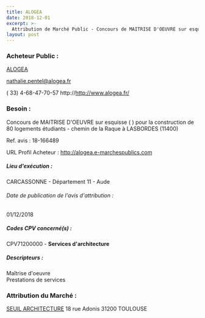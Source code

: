 ```yaml
---
title: ALOGEA
date: 2018-12-01
excerpt: >-
  Attribution de Marché Public - Concours de MAITRISE D'OEUVRE sur esquisse ( ) pour la construction de 80 logements étudiants - chemin de la Raque à LASBORDES (11400)
layout: post
---
```


### Acheteur Public : 
<a href="/acheteur-139/siren-541850111"> ALOGEA</a><br/>



nathalie.pentel@alogea.fr

( 33) 4-68-47-70-57
http://http://www.alogea.fr/
### Besoin :

Concours de MAITRISE D'OEUVRE sur esquisse ( ) pour la construction de 80 logements étudiants - chemin de la Raque à LASBORDES (11400)

Ref. avis : 18-166489

URL Profil Acheteur : http://alogea.e-marchespublics.com

##### Lieu d'exécution :

CARCASSONNE - Département 11 - Aude

###### Date de publication de l'avis d'attribution : 
01/12/2018

##### Codes CPV concerné(s) :
CPV71200000 - **Services d'architecture** <br/>

##### Descripteurs :
Maîtrise d'oeuvre <br/>
Prestations de services <br/>

### Attribution du Marché :
<a href="/entreprise-566/siren-494225048"> SEUIL ARCHITECTURE</a>    18 rue Adonis 31200 TOULOUSE <br/>
